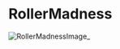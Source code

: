 # RollerMadness

![RollerMadnessImage_](https://user-images.githubusercontent.com/87914586/191590557-9518c77a-626d-4544-ba40-d19d1dea4592.jpg)
